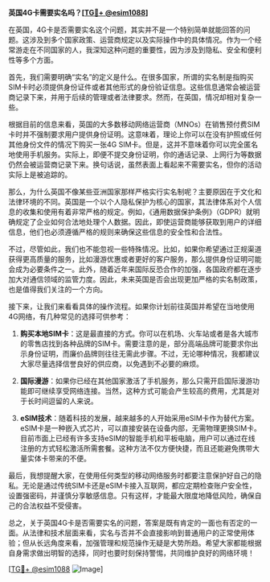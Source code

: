 **英国4G卡需要实名吗？[[TG💪+ @esim1088](https://t.me/s/esim1088)]**

在英国，4G卡是否需要实名这个问题，其实并不是一个特别简单就能回答的问题。这涉及到多个国家政策、运营商规定以及实际操作中的具体情况。作为一个经常游走在不同国家的人，我深知这种问题的重要性，因为涉及到隐私、安全和便利性等多个方面。

首先，我们需要明确“实名”的定义是什么。在很多国家，所谓的实名制是指购买SIM卡时必须提供身份证件或者其他形式的身份验证信息。这些信息通常会被运营商记录下来，并用于后续的管理或者法律要求。然而，在英国，情况却相对复杂一些。

根据目前的信息来看，英国的大多数移动网络运营商（MNOs）在销售预付费SIM卡时并不强制要求用户提供身份证明。这意味着，理论上你可以在没有护照或任何其他身份文件的情况下购买一张4G SIM卡。但是，这并不意味着你可以完全匿名地使用手机服务。实际上，即便不提交身份证明，你的通话记录、上网行为等数据仍然会被运营商记录下来。换句话说，虽然表面上看起来不需要实名，但你的活动实际上是被追踪的。

那么，为什么英国不像某些亚洲国家那样严格实行实名制呢？主要原因在于文化和法律环境的不同。英国是一个以个人隐私保护为核心的国家，其法律体系对个人信息的收集和使用有着非常严格的规定。例如，《通用数据保护条例》（GDPR）就明确规定了企业如何合法地处理个人数据。因此，即使运营商能够获取到用户的详细信息，他们也必须遵循严格的规则来确保这些信息的安全性和合法性。

不过，尽管如此，我们也不能忽视一些特殊情况。比如，如果你希望通过正规渠道获得更高质量的服务，比如漫游优惠或者更好的客户服务，那么提供身份证明可能会成为必要条件之一。此外，随着近年来国际反恐合作的加强，各国政府都在逐步加大对通信领域的监管力度。因此，未来英国是否会出现更加严格的实名制政策，也是值得我们关注的一个方向。

接下来，让我们来看看具体的操作流程。如果你计划前往英国并希望在当地使用4G网络，有几种常见的选择可供参考：

1. **购买本地SIM卡**：这是最直接的方式。你可以在机场、火车站或者是各大城市的零售店找到各种品牌的SIM卡。需要注意的是，部分高端品牌可能要求你出示身份证明，而廉价品牌则往往无需此步骤。不过，无论哪种情况，我都建议大家尽量选择信誉良好的供应商，以免遇到不必要的麻烦。

2. **国际漫游**：如果你已经在其他国家激活了手机服务，那么只需开启国际漫游功能即可继续享受网络连接。当然，这种方式可能会产生较高的费用，尤其是对于长时间逗留的人来说。

3. **eSIM技术**：随着科技的发展，越来越多的人开始采用eSIM卡作为替代方案。eSIM卡是一种嵌入式芯片，可以直接安装在设备内部，无需物理更换SIM卡。目前市面上已经有许多支持eSIM的智能手机和平板电脑，用户可以通过在线注册的方式轻松激活所需套餐。这种方法不仅方便快捷，而且还能避免携带大量实体卡带来的不便。

最后，我想提醒大家，在使用任何类型的移动网络服务时都要注意保护好自己的隐私。无论是通过传统SIM卡还是eSIM卡接入互联网，都应定期检查账户安全性，设置强密码，并谨慎分享敏感信息。只有这样，才能最大限度地降低风险，确保自己的合法权益不受侵害。

总之，关于英国4G卡是否需要实名的问题，答案是既有肯定的一面也有否定的一面。从法律和技术层面来看，实名与否并不会直接影响到普通用户的正常使用体验；但从长远角度来看，加强管理和规范操作无疑是大势所趋。希望大家都能根据自身需求做出明智的选择，同时也要时刻保持警惕，共同维护良好的网络环境！

[[TG💪+ @esim1088](https://t.me/s/esim1088) ![Image](https://i.postimg.cc/4NQfJmqS/Snipaste-2025-05-13-00-14-12.png)]